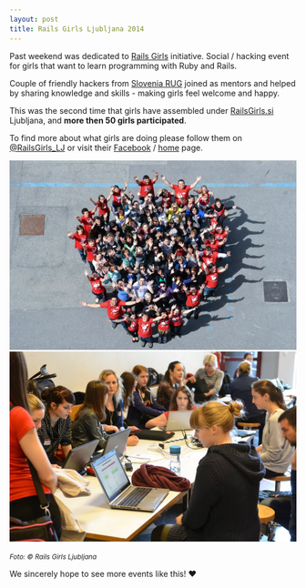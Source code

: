 ```yaml
---
layout: post
title: Rails Girls Ljubljana 2014
---
```


Past weekend was dedicated to [Rails Girls][rails-girls] initiative. Social / hacking event for girls that want to learn programming with Ruby and Rails.

Couple of friendly hackers from [Slovenia RUG][rug] joined as mentors and helped by sharing knowledge and skills - making girls feel welcome and happy.

This was the second time that girls have assembled under [RailsGirls.si][rgl] Ljubljana, and **more then 50 girls participated**.

To find more about what girls are doing please follow them on [@RailsGirls_LJ](https://twitter.com/RailsGirls_LJ) or visit their [Facebook][rgl-fb] / [home][rgl] page.

<div class="gallery">
  <a href="/assets/img/posts/2014-05-13-rgl-01.jpg" target="_blank">
    <img src="/assets/img/posts/2014-05-13-rgl-01.jpg" alt="Hood burger with a Rubyburgers sticker">
  </a>
  <a href="/assets/img/posts/2014-05-13-rgl-02.jpg" target="_blank">
    <img src="/assets/img/posts/2014-05-13-rgl-02.jpg" alt="Atendees of the first Rubyburgers meetup in Slovenia" class="last">
  </a>
</div>

<small><i>Foto: &copy; Rails Girls Ljubljana</i></small>

We sincerely hope to see more events like this! :heart:

[rails-girls]: http://railsgirls.com/
[fri]: http://www.fri.uni-lj.si/
[rgl]: http://railsgirls.si/
[rgl-fb]: https://www.facebook.com/groups/RailsGirlsLJ/
[rug]: http://rug.si
